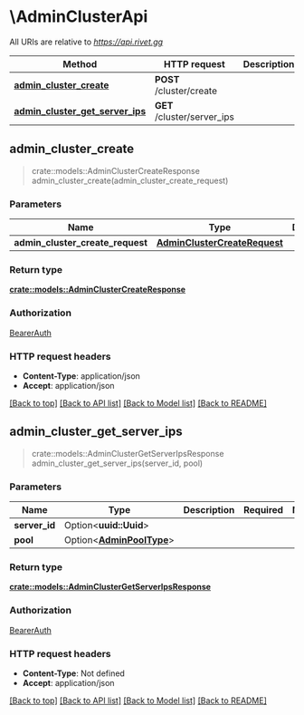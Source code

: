 # \AdminClusterApi

All URIs are relative to *https://api.rivet.gg*

Method | HTTP request | Description
------------- | ------------- | -------------
[**admin_cluster_create**](AdminClusterApi.md#admin_cluster_create) | **POST** /cluster/create | 
[**admin_cluster_get_server_ips**](AdminClusterApi.md#admin_cluster_get_server_ips) | **GET** /cluster/server_ips | 



## admin_cluster_create

> crate::models::AdminClusterCreateResponse admin_cluster_create(admin_cluster_create_request)


### Parameters


Name | Type | Description  | Required | Notes
------------- | ------------- | ------------- | ------------- | -------------
**admin_cluster_create_request** | [**AdminClusterCreateRequest**](AdminClusterCreateRequest.md) |  | [required] |

### Return type

[**crate::models::AdminClusterCreateResponse**](AdminClusterCreateResponse.md)

### Authorization

[BearerAuth](../README.md#BearerAuth)

### HTTP request headers

- **Content-Type**: application/json
- **Accept**: application/json

[[Back to top]](#) [[Back to API list]](../README.md#documentation-for-api-endpoints) [[Back to Model list]](../README.md#documentation-for-models) [[Back to README]](../README.md)


## admin_cluster_get_server_ips

> crate::models::AdminClusterGetServerIpsResponse admin_cluster_get_server_ips(server_id, pool)


### Parameters


Name | Type | Description  | Required | Notes
------------- | ------------- | ------------- | ------------- | -------------
**server_id** | Option<**uuid::Uuid**> |  |  |
**pool** | Option<[**AdminPoolType**](.md)> |  |  |

### Return type

[**crate::models::AdminClusterGetServerIpsResponse**](AdminClusterGetServerIpsResponse.md)

### Authorization

[BearerAuth](../README.md#BearerAuth)

### HTTP request headers

- **Content-Type**: Not defined
- **Accept**: application/json

[[Back to top]](#) [[Back to API list]](../README.md#documentation-for-api-endpoints) [[Back to Model list]](../README.md#documentation-for-models) [[Back to README]](../README.md)

